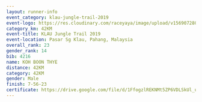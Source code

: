 ```yaml
---
layout: runner-info 
event_category: klau-jungle-trail-2019 
event-logo: https://res.cloudinary.com/raceyaya/image/upload/v1569072808/logo/klau-image_qwwxyw.png
category_km: 42KM 
event-title: KLAU Jungle Trail 2019 
event-location: Pasar Sg Klau, Pahang, Malaysia 
overall_rank: 23
gender_rank: 14
bib: 4216
name: KOH BOON THYE
distance: 42KM
category: 42KM
gender: Male
finish: 7-56-23
certificate: https://drive.google.com/file/d/1FfogzlREKNMt5ZP6VDLSkUl_ubhixZyN/view?usp=sharing
---
```

